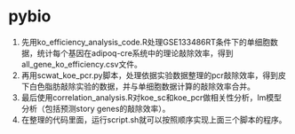 # pybio
1. 先用ko_efficiency_analysis_code.R处理GSE133486RT条件下的单细胞数据，统计每个基因在adipoq-cre系统中的理论敲除效率，得到  all_gene_ko_efficiency.csv文件。
2. 再用scwat_koe_pcr.py脚本，处理依据实验数据整理的pcr敲除效率，得到皮下白色脂肪敲除实验的数据，并与单细胞数据计算的敲除效率合并。
3. 最后使用correlation_analysis.R对koe_sc和koe_pcr做相关性分析，lm模型分析（包括预测story genes的敲除效率）。
4. 在整理的代码里面，运行script.sh就可以按照顺序实现上面三个脚本的程序。
